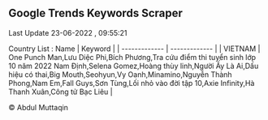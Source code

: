 

## Google Trends Keywords Scraper 
 
Last Update 23-06-2022 , 09:55:21

Country List :
 Name  | Keyword |
| ------------- | ------------- |
| VIETNAM | One Punch Man,Lưu Diệc Phi,Bích Phương,Tra cứu điểm thi tuyển sinh lớp 10 năm 2022 Nam Định,Selena Gomez,Hoàng thùy linh,Người Ấy Là Ai,Dấu hiệu có thai,Big Mouth,Seohyun,Vy Oanh,Minamino,Nguyễn Thành Phong,Nam Em,Fall Guys,Sơn Tùng,Lối nhỏ vào đời tập 10,Axie Infinity,Hà Thanh Xuân,Công tử Bạc Liêu |



© Abdul Muttaqin 
